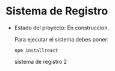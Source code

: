 <h1>Sistema de Registro</h1>

- Estado del proyecto: En construccion.

  Para ejecutar el sistema debes poner:
  
  ```npm installreact```

  sistema de registro 2
